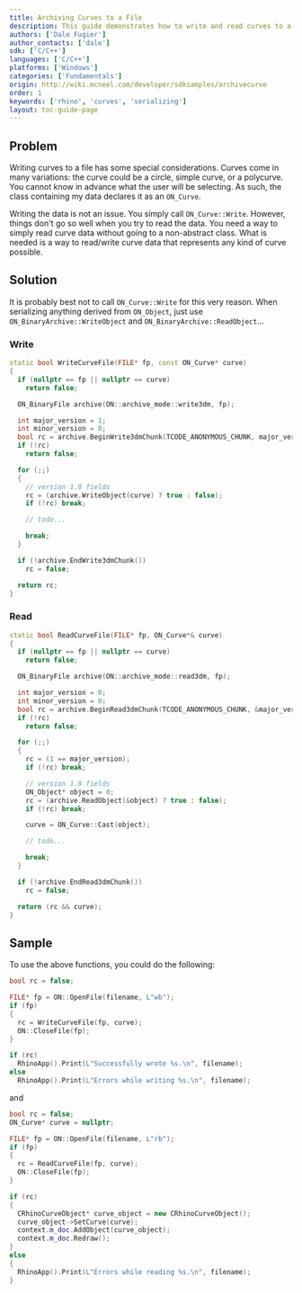 ```yaml
---
title: Archiving Curves to a File
description: This guide demonstrates how to write and read curves to a file using C/C++.
authors: ['Dale Fugier']
author_contacts: ['dale']
sdk: ['C/C++']
languages: ['C/C++']
platforms: ['Windows']
categories: ['Fundamentals']
origin: http://wiki.mcneel.com/developer/sdksamples/archivecurve
order: 1
keywords: ['rhino', 'curves', 'serializing']
layout: toc-guide-page
---
```


 
## Problem

Writing curves to a file has some special considerations.  Curves come in many variations: the curve could be a circle, simple curve, or a polycurve.  You cannot know in advance what the user will be selecting.  As such, the class containing my data declares it as an `ON_Curve`.

Writing the data is not an issue.  You simply call `ON_Curve::Write`.  However, things don't go so well when you try to read the data.  You need a way to simply read curve data without going to a non-abstract class. What is needed is a way to read/write curve data that represents any kind of curve possible.

## Solution

It is probably best not to call `ON_Curve::Write` for this very reason.  When serializing anything derived from `ON_Object`, just use `ON_BinaryArchive::WriteObject` and `ON_BinaryArchive::ReadObject`...

### Write
```cpp
static bool WriteCurveFile(FILE* fp, const ON_Curve* curve)
{
  if (nullptr == fp || nullptr == curve)
    return false;

  ON_BinaryFile archive(ON::archive_mode::write3dm, fp);

  int major_version = 1;
  int minor_version = 0;
  bool rc = archive.BeginWrite3dmChunk(TCODE_ANONYMOUS_CHUNK, major_version, minor_version);
  if (!rc)
    return false;

  for (;;)
  {
    // version 1.0 fields
    rc = (archive.WriteObject(curve) ? true : false);
    if (!rc) break;

    // todo...

    break;
  }

  if (!archive.EndWrite3dmChunk())
    rc = false;

  return rc;
}
```

### Read

```cpp
static bool ReadCurveFile(FILE* fp, ON_Curve*& curve)
{
  if (nullptr == fp || nullptr == curve)
    return false;

  ON_BinaryFile archive(ON::archive_mode::read3dm, fp);

  int major_version = 0;
  int minor_version = 0;
  bool rc = archive.BeginRead3dmChunk(TCODE_ANONYMOUS_CHUNK, &major_version, &minor_version);
  if (!rc)
    return false;

  for (;;)
  {
    rc = (1 == major_version);
    if (!rc) break;

    // version 1.0 fields
    ON_Object* object = 0;
    rc = (archive.ReadObject(&object) ? true : false);
    if (!rc) break;

    curve = ON_Curve::Cast(object);

    // todo...

    break;
  }

  if (!archive.EndRead3dmChunk())
    rc = false;

  return (rc && curve);
}
```

## Sample

To use the above functions, you could do the following:

```cpp
bool rc = false;

FILE* fp = ON::OpenFile(filename, L"wb");
if (fp)
{
  rc = WriteCurveFile(fp, curve);
  ON::CloseFile(fp);
}

if (rc)
  RhinoApp().Print(L"Successfully wrote %s.\n", filename);
else
  RhinoApp().Print(L"Errors while writing %s.\n", filename);
```

and

```cpp
bool rc = false;
ON_Curve* curve = nullptr;

FILE* fp = ON::OpenFile(filename, L"rb");
if (fp)
{
  rc = ReadCurveFile(fp, curve);
  ON::CloseFile(fp);
}

if (rc)
{
  CRhinoCurveObject* curve_object = new CRhinoCurveObject();
  curve_object->SetCurve(curve);
  context.m_doc.AddObject(curve_object);
  context.m_doc.Redraw();
}
else
{
  RhinoApp().Print(L"Errors while reading %s.\n", filename);
}
```
